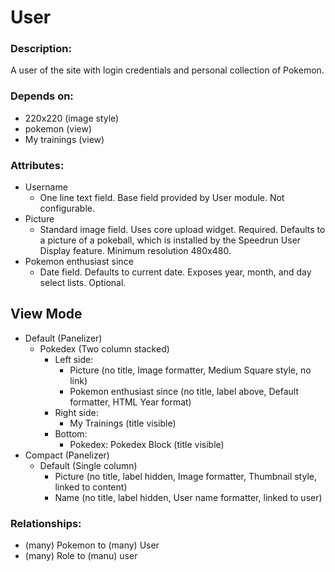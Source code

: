 # User

### Description:
A user of the site with login credentials and personal collection of Pokemon.

### Depends on:
- 220x220 (image style)
- pokemon (view)
- My trainings (view)

### Attributes:

* Username
    - One line text field. Base field provided by User module. Not configurable.
* Picture
    - Standard image field. Uses core upload widget. Required. Defaults to a
      picture of a pokeball, which is installed by the Speedrun User Display
      feature. Minimum resolution 480x480.
* Pokemon enthusiast since
    - Date field. Defaults to current date. Exposes year, month, and day select
      lists. Optional.

## View Mode

* Default (Panelizer)
    - Pokedex (Two column stacked)
        - Left side:
            - Picture (no title, Image formatter, Medium Square style, no link)
            - Pokemon enthusiast since (no title, label above, Default formatter, HTML Year format)
        - Right side:
            - My Trainings (title visible)
        - Bottom:
            - Pokedex: Pokedex Block (title visible)
* Compact (Panelizer)
    - Default (Single column)
        - Picture (no title, label hidden, Image formatter, Thumbnail style, linked to content)
        - Name (no title, label hidden, User name formatter, linked to user)

### Relationships:

* (many) Pokemon to (many) User
* (many) Role to (manu) user

